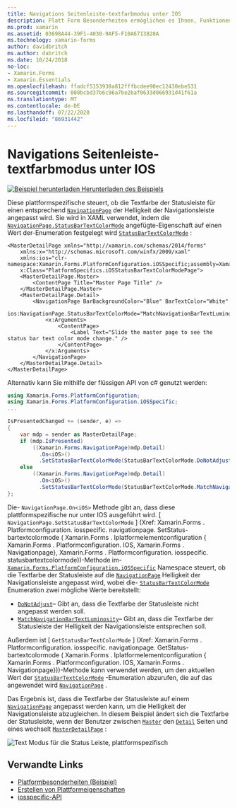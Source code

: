 ```yaml
---
title: Navigations Seitenleiste-textfarbmodus unter IOS
description: Platt Form Besonderheiten ermöglichen es Ihnen, Funktionen zu nutzen, die nur auf einer bestimmten Plattform verfügbar sind, ohne dass benutzerdefinierte Renderer oder Effekte implementiert werden. In diesem Artikel wird erläutert, wie Sie das plattformspezifische IOS-Element nutzen, das steuert, ob die Textfarbe der Statusleiste auf einer navigationpage mit der Helligkeit der Navigationsleiste übereinstimmt.
ms.prod: xamarin
ms.assetid: 03698A44-39F1-4030-9AF5-F10A6713828A
ms.technology: xamarin-forms
author: davidbritch
ms.author: dabritch
ms.date: 10/24/2018
no-loc:
- Xamarin.Forms
- Xamarin.Essentials
ms.openlocfilehash: ffadcf5153938a812fffbcdee90ec12430ebe531
ms.sourcegitcommit: 008bcbd37b6c96a7be2baf0633d066931d41f61a
ms.translationtype: MT
ms.contentlocale: de-DE
ms.lasthandoff: 07/22/2020
ms.locfileid: "86931442"
---
```

# <a name="navigationpage-bar-text-color-mode-on-ios"></a>Navigations Seitenleiste-textfarbmodus unter IOS

[![Beispiel herunterladen](~/media/shared/download.png) Herunterladen des Beispiels](https://docs.microsoft.com/samples/xamarin/xamarin-forms-samples/userinterface-platformspecifics)

Diese plattformspezifische steuert, ob die Textfarbe der Statusleiste für einen entsprechend [`NavigationPage`](xref:Xamarin.Forms.NavigationPage) der Helligkeit der Navigationsleiste angepasst wird. Sie wird in XAML verwendet, indem die [`NavigationPage.StatusBarTextColorMode`](xref:Xamarin.Forms.PlatformConfiguration.iOSSpecific.NavigationPage.StatusBarTextColorModeProperty) angefügte-Eigenschaft auf einen Wert der-Enumeration festgelegt wird [`StatusBarTextColorMode`](xref:Xamarin.Forms.PlatformConfiguration.iOSSpecific.StatusBarTextColorMode) :

```xaml
<MasterDetailPage xmlns="http://xamarin.com/schemas/2014/forms"
    xmlns:x="http://schemas.microsoft.com/winfx/2009/xaml"
    xmlns:ios="clr-namespace:Xamarin.Forms.PlatformConfiguration.iOSSpecific;assembly=Xamarin.Forms.Core"
    x:Class="PlatformSpecifics.iOSStatusBarTextColorModePage">
    <MasterDetailPage.Master>
        <ContentPage Title="Master Page Title" />
    </MasterDetailPage.Master>
    <MasterDetailPage.Detail>
        <NavigationPage BarBackgroundColor="Blue" BarTextColor="White"
                        ios:NavigationPage.StatusBarTextColorMode="MatchNavigationBarTextLuminosity">
            <x:Arguments>
                <ContentPage>
                    <Label Text="Slide the master page to see the status bar text color mode change." />
                </ContentPage>
            </x:Arguments>
        </NavigationPage>
    </MasterDetailPage.Detail>
</MasterDetailPage>

```

Alternativ kann Sie mithilfe der flüssigen API von c# genutzt werden:

```csharp
using Xamarin.Forms.PlatformConfiguration;
using Xamarin.Forms.PlatformConfiguration.iOSSpecific;
...

IsPresentedChanged += (sender, e) =>
{
    var mdp = sender as MasterDetailPage;
    if (mdp.IsPresented)
        ((Xamarin.Forms.NavigationPage)mdp.Detail)
          .On<iOS>()
          .SetStatusBarTextColorMode(StatusBarTextColorMode.DoNotAdjust);
    else
        ((Xamarin.Forms.NavigationPage)mdp.Detail)
          .On<iOS>()
          .SetStatusBarTextColorMode(StatusBarTextColorMode.MatchNavigationBarTextLuminosity);
};
```

Die- `NavigationPage.On<iOS>` Methode gibt an, dass diese plattformspezifische nur unter IOS ausgeführt wird. [ `NavigationPage.SetStatusBarTextColorMode` ] (Xref: Xamarin.Forms . Platformconfiguration. iosspecific. navigationpage. SetStatus-bartextcolormode ( Xamarin.Forms . Iplatformelementconfiguration { Xamarin.Forms . Platformconfiguration. IOS, Xamarin.Forms . Navigationpage}, Xamarin.Forms . Platformconfiguration. iosspecific. statusbartextcolormode))-Methode im- [`Xamarin.Forms.PlatformConfiguration.iOSSpecific`](xref:Xamarin.Forms.PlatformConfiguration.iOSSpecific) Namespace steuert, ob die Textfarbe der Statusleiste auf die [`NavigationPage`](xref:Xamarin.Forms.NavigationPage) Helligkeit der Navigationsleiste angepasst wird, wobei die- [`StatusBarTextColorMode`](xref:Xamarin.Forms.PlatformConfiguration.iOSSpecific.StatusBarTextColorMode) Enumeration zwei mögliche Werte bereitstellt:

- [`DoNotAdjust`](xref:Xamarin.Forms.PlatformConfiguration.iOSSpecific.StatusBarTextColorMode.DoNotAdjust)– Gibt an, dass die Textfarbe der Statusleiste nicht angepasst werden soll.
- [`MatchNavigationBarTextLuminosity`](xref:Xamarin.Forms.PlatformConfiguration.iOSSpecific.StatusBarTextColorMode.MatchNavigationBarTextLuminosity)– Gibt an, dass die Textfarbe der Statusleiste der Helligkeit der Navigationsleiste entsprechen soll.

Außerdem ist [ `GetStatusBarTextColorMode` ] (Xref: Xamarin.Forms . Platformconfiguration. iosspecific. navigationpage. GetStatus-bartextcolormode ( Xamarin.Forms . Iplatformelementconfiguration { Xamarin.Forms . Platformconfiguration. IOS, Xamarin.Forms . Navigationpage}))-Methode kann verwendet werden, um den aktuellen Wert der [`StatusBarTextColorMode`](xref:Xamarin.Forms.PlatformConfiguration.iOSSpecific.StatusBarTextColorMode) -Enumeration abzurufen, die auf das angewendet wird [`NavigationPage`](xref:Xamarin.Forms.NavigationPage) .

Das Ergebnis ist, dass die Textfarbe der Statusleiste auf einem [`NavigationPage`](xref:Xamarin.Forms.NavigationPage) angepasst werden kann, um die Helligkeit der Navigationsleiste abzugleichen. In diesem Beispiel ändert sich die Textfarbe der Statusleiste, wenn der Benutzer zwischen [`Master`](xref:Xamarin.Forms.MasterDetailPage.Master) den [`Detail`](xref:Xamarin.Forms.MasterDetailPage.Detail) Seiten und eines wechselt [`MasterDetailPage`](xref:Xamarin.Forms.MasterDetailPage) :

![Text Modus für die Status Leiste, plattformspezifisch](status-bar-text-color-images/status-bar-text-color-mode.png)

## <a name="related-links"></a>Verwandte Links

- [Platformbesonderheiten (Beispiel)](https://docs.microsoft.com/samples/xamarin/xamarin-forms-samples/userinterface-platformspecifics)
- [Erstellen von Plattformeigenschaften](~/xamarin-forms/platform/platform-specifics/index.md#creating-platform-specifics)
- [iosspecific-API](xref:Xamarin.Forms.PlatformConfiguration.iOSSpecific)
